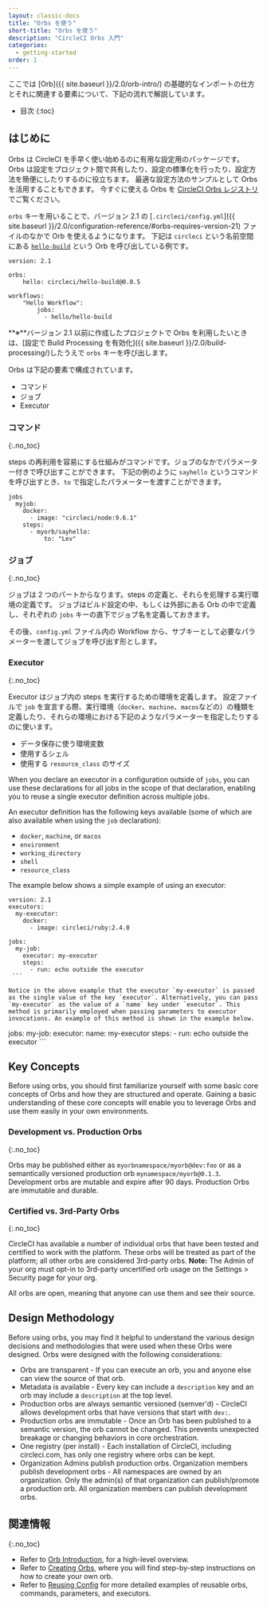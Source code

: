 ```yaml
---
layout: classic-docs
title: "Orbs を使う"
short-title: "Orbs を使う"
description: "CircleCI Orbs 入門"
categories:
  - getting-started
order: 1
---
```

ここでは [Orb]({{ site.baseurl }}/2.0/orb-intro/) の基礎的なインポートの仕方とそれに関連する要素について、下記の流れで解説しています。

- 目次 {:toc}

## はじめに

Orbs は CircleCI を手早く使い始めるのに有用な設定用のパッケージです。 Orbs は設定をプロジェクト間で共有したり、設定の標準化を行ったり、設定方法を簡便にしたりするのに役立ちます。 最適な設定方法のサンプルとして Orbs を活用することもできます。 今すぐに使える Orbs を [CircleCI Orbs レジストリ](https://circleci.com/orbs/registry/) でご覧ください。

`orbs` キーを用いることで、バージョン 2.1 の [`.circleci/config.yml`]({{ site.baseurl }}/2.0/configuration-reference/#orbs-requires-version-21) ファイルのなかで Orb を使えるようになります。 下記は `circleci` という名前空間にある [`hello-build`](https://circleci.com/orbs/registry/orb/circleci/hello-build) という Orb を呼び出している例です。

    version: 2.1
    
    orbs:
        hello: circleci/hello-build@0.0.5
    
    workflows:
        "Hello Workflow":
            jobs:
              - hello/hello-build
    

**※**バージョン 2.1 以前に作成したプロジェクトで Orbs を利用したいときは、[設定で Build Processing を有効化]({{ site.baseurl }}/2.0/build-processing/)したうえで `orbs` キーを呼び出します。

Orbs は下記の要素で構成されています。

- コマンド
- ジョブ
- Executor 

### コマンド

{:.no_toc}

steps の再利用を容易にする仕組みがコマンドです。ジョブのなかでパラメーター付きで呼び出すことができます。 下記の例のように `sayhello` というコマンドを呼び出すとき、`to` で指定したパラメーターを渡すことができます。

    jobs
      myjob:
        docker:
          - image: "circleci/node:9.6.1"
        steps:
          - myorb/sayhello:
              to: "Lev"
    

### ジョブ

{:.no_toc}

ジョブは 2 つのパートからなります。steps の定義と、それらを処理する実行環境の定義です。 ジョブはビルド設定の中、もしくは外部にある Orb の中で定義し、それぞれの `jobs` キーの直下でジョブ名を定義しておきます。

その後、`config.yml` ファイル内の Workflow から、サブキーとして必要なパラメーターを渡してジョブを呼び出す形とします。

### Executor

{:.no_toc}

Executor はジョブ内の steps を実行するための環境を定義します。 設定ファイルで `job` を宣言する際、実行環境（`docker`、`machine`、`macos`などの）の種類を定義したり、それらの環境における下記のようなパラメーターを指定したりするのに使います。

- データ保存に使う環境変数
- 使用するシェル
- 使用する `resource_class` のサイズ

When you declare an executor in a configuration outside of `jobs`, you can use these declarations for all jobs in the scope of that declaration, enabling you to reuse a single executor definition across multiple jobs.

An executor definition has the following keys available (some of which are also available when using the `job` declaration):

- `docker`, `machine`, or `macos`
- `environment`
- `working_directory`
- `shell`
- `resource_class`

The example below shows a simple example of using an executor:

    version: 2.1
    executors:
      my-executor:
        docker:
          - image: circleci/ruby:2.4.0
    
    jobs:
      my-job:
        executor: my-executor
        steps:
          - run: echo outside the executor
     ```
    
    Notice in the above example that the executor `my-executor` is passed as the single value of the key `executor`. Alternatively, you can pass `my-executor` as the value of a `name` key under `executor`. This method is primarily employed when passing parameters to executor invocations. An example of this method is shown in the example below.
    
    

jobs: my-job: executor: name: my-executor steps: - run: echo outside the executor ```

## Key Concepts

Before using orbs, you should first familiarize yourself with some basic core concepts of Orbs and how they are structured and operate. Gaining a basic understanding of these core concepts will enable you to leverage Orbs and use them easily in your own environments.

### Development vs. Production Orbs

{:.no_toc}

Orbs may be published either as ```myorbnamespace/myorb@dev:foo``` or as a semantically versioned production orb `mynamespace/myorb@0.1.3`. Development orbs are mutable and expire after 90 days. Production Orbs are immutable and durable.

### Certified vs. 3rd-Party Orbs

{:.no_toc}

CircleCI has available a number of individual orbs that have been tested and certified to work with the platform. These orbs will be treated as part of the platform; all other orbs are considered 3rd-party orbs. **Note:** The Admin of your org must opt-in to 3rd-party uncertified orb usage on the Settings > Security page for your org.

<aside class="notice">
All orbs are open, meaning that anyone can use them and see their source. 
</aside>

## Design Methodology

Before using orbs, you may find it helpful to understand the various design decisions and methodologies that were used when these Orbs were designed. Orbs were designed with the following considerations:

- Orbs are transparent - If you can execute an orb, you and anyone else can view the source of that orb.
- Metadata is available - Every key can include a ```description``` key and an orb may include a `description` at the top level.
- Production orbs are always semantic versioned (semver'd) - CircleCI allows development orbs that have versions that start with `dev:`.
- Production orbs are immutable - Once an Orb has been published to a semantic version, the orb cannot be changed. This prevents unexpected breakage or changing behaviors in core orchestration.
- One registry (per install) - Each installation of CircleCI, including circleci.com, has only one registry where orbs can be kept.
- Organization Admins publish production orbs. Organization members publish development orbs - All namespaces are owned by an organization. Only the admin(s) of that organization can publish/promote a production orb. All organization members can publish development orbs.

## 関連情報

{:.no_toc}

- Refer to [Orb Introduction]({{site.baseurl}}/2.0/orb-intro/), for a high-level overview.
- Refer to [Creating Orbs]({{site.baseurl}}/2.0/creating-orbs/), where you will find step-by-step instructions on how to create your own orb.
- Refer to [Reusing Config]({{site.baseurl}}/2.0/reusing-config/) for more detailed examples of reusable orbs, commands, parameters, and executors.